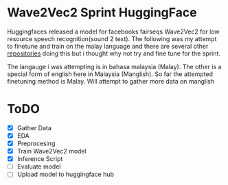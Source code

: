 # Wave2Vec2 Sprint HuggingFace
Huggingfaces released a model for facebooks fairseqs Wave2Vec2 for low resource speech recognition(sound 2 text). The following was my attempt to finetune and train on the malay language and there are several other [repositories](https://github.com/huseinzol05/malaya-speech) doing this but i thought why not try and fine tune for the sprint.

The langauge i was attempting is in bahasa malaysia (Malay).
The other is a special form of english here in Malaysia (Manglish).
So far the attempted finetuning method is Malay. Will attempt to gather more data on manglish

# ToDO
- [x] Gather Data
- [x] EDA
- [x] Preprocesing
- [x] Train Wave2Vec2 model
- [x] Inference Script
- [ ] Evaluate model
- [ ] Upload model to huggingface hub